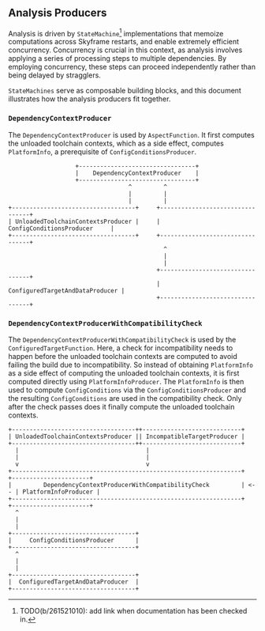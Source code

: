 ## Analysis Producers

Analysis is driven by `StateMachine`[^documentation] implementations that
memoize computations across Skyframe restarts, and enable extremely efficient
concurrency. Concurrency is crucial in this context, as analysis involves
applying a series of processing steps to multiple dependencies. By employing
concurrency, these steps can proceed independently rather than being delayed by
stragglers.

`StateMachines` serve as composable building blocks, and this document
illustrates how the analysis producers fit together.

### `DependencyContextProducer`

The `DependencyContextProducer` is used by `AspectFunction`. It first computes
the unloaded toolchain contexts, which as a side effect, computes
`PlatformInfo`, a prerequisite of `ConfigConditionsProducer`.

```none
                   +---------------------------------+
                   |    DependencyContextProducer    |
                   +---------------------------------+
                                  ^         ^
                                  |         |
                                  |         |
+-----------------------------------+     +---------------------------------+
| UnloadedToolchainContextsProducer |     |    ConfigConditionsProducer     |
+-----------------------------------+     +---------------------------------+
                                            ^
                                            |
                                            |
                                          +---------------------------------+
                                          | ConfiguredTargetAndDataProducer |
                                          +---------------------------------+
```

### `DependencyContextProducerWithCompatibilityCheck`

The `DependencyContextProducerWithCompatibilityCheck` is used by the
`ConfiguredTargetFunction`. Here, a check for incompatibility needs to happen
before the unloaded toolchain contexts are computed to avoid failing the build
due to incompatibility. So instead of obtaining `PlatformInfo` as a side effect
of computing the unloaded toolchain contexts, it is first computed directly
using `PlatformInfoProducer`. The `PlatformInfo` is then used to compute
`ConfigConditions` via the `ConfigConditionsProducer` and the resulting
`ConfigConditions` are used in the compatibility check. Only after the check
passes does it finally compute the unloaded toolchain contexts.

```none
+-----------------------------------++----------------------------+
| UnloadedToolchainContextsProducer || IncompatibleTargetProducer |
+-----------------------------------++----------------------------+
  |                                    |
  |                                    |
  v                                    v
+-----------------------------------------------------------------+     +----------------------+
|         DependencyContextProducerWithCompatibilityCheck         | <-- | PlatformInfoProducer |
+-----------------------------------------------------------------+     +----------------------+
  ^
  |
  |
+-----------------------------------+
|     ConfigConditionsProducer      |
+-----------------------------------+
  ^
  |
  |
+-----------------------------------+
|  ConfiguredTargetAndDataProducer  |
+-----------------------------------+
```

[^documentation]: TODO(b/261521010): add link when documentation has been
    checked in.
